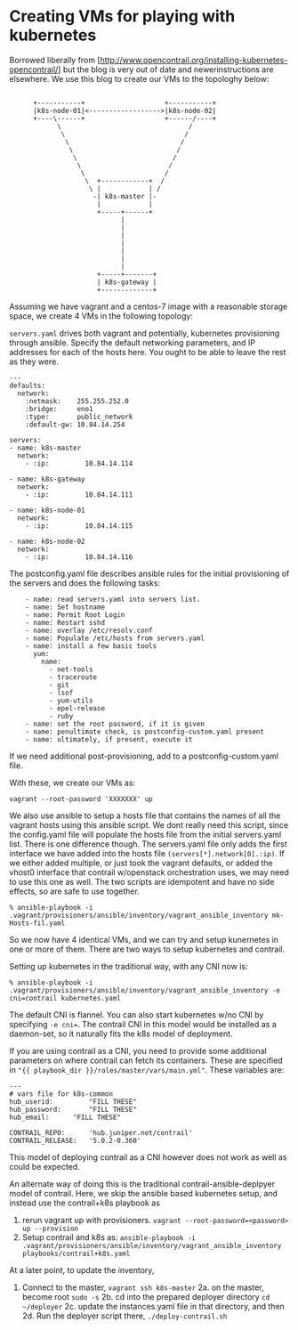 # Creating VMs for playing with kubernetes

Borrowed liberally from
[<http://www.opencontrail.org/installing-kubernetes-opencontrail/>]
but the blog is very out of date and newerinstructions are elsewhere.
We use this blog to create our VMs to the topologhy below:

```

      +-----------+                    +-----------+
      |k8s-node-01|<------------------>|k8s-node-02|
      +----\------+                    +------/----+
            \                                /
             \                              /
              \                            /
               \                          /
                \                        /
                 \                      /
                  \                    /
                   \  +------------+  /
                    \ |            | /
                     -| k8s-master |-
                      |            |
                      +-----+------+
                            |
                            |
                            |
                            |
                            |
                            |
                            |
                      +-----+-------+
                      | k8s-gateway |
                      +-------------+

```
Assuming we have vagrant and a centos-7 image with a reasonable
storage space, we create 4 VMs in the following topology:

`servers.yaml` drives both vagrant and potentially, kubernetes
provisioning through ansible.  Specify the default networking parameters,
and IP addresses for each of the hosts here.  You ought to be able to
leave the rest as they were.
```
---
defaults:
  network:
    :netmask:    255.255.252.0
    :bridge:     eno1
    :type:       public_network
    :default-gw: 10.84.14.254

servers:
- name: k8s-master
  network:
    - :ip:         10.84.14.114

- name: k8s-gateway
  network:
    - :ip:         10.84.14.111

- name: k8s-node-01
  network:
    - :ip:         10.84.14.115

- name: k8s-node-02
  network:
    - :ip:         10.84.14.116
```
The postconfig.yaml file describes ansible rules for the initial
provisioning of the servers and does the following tasks:
```
    - name: read servers.yaml into servers list.
    - name: Set hostname
    - name: Permit Root Login
    - name: Restart sshd
    - name: overlay /etc/resolv.conf
    - name: Populate /etc/hosts from servers.yaml
    - name: install a few basic tools
      yum:
        name:
          - net-tools
          - traceroute
          - git
          - lsof
          - yum-utils
          - epel-release
          - ruby
    - name: set the root password, if it is given
    - name: penultimate check, is postconfig-custom.yaml present
    - name: ultimately, if present, execute it
```
If we need additional post-provisioning, add to a postconfig-custom.yaml file.


With these, we create our VMs as:
```
vagrant --root-password 'XXXXXXX' up
```
We also use ansible to setup a hosts file that contains the names of
all the vagrant hosts using this ansible script.  We dont really need
this script, since the config.yaml file will populate the hosts file
from the initial servers.yaml list.  There is one difference though.
The servers.yaml file only adds the first interface we have added into the
hosts file `(servers[*].network[0].:ip)`.  If we either added multiple,
or just took the vagrant defaults, or added the vhost0 interface that
contrail w/openstack orchestration uses, we may need to use this one
as well.  The two scripts are idempotent and have no side effects,
so are safe to use together.
```
% ansible-playbook -i .vagrant/provisioners/ansible/inventory/vagrant_ansible_inventory mk-Hosts-fil.yaml
```

So we now have 4 identical VMs, and we can try and setup kunernetes
in one or more of them.  There are two ways to setup kubernetes and contrail.

Setting up kubernetes in the traditional way, with any CNI now is:

```
% ansible-playbook -i .vagrant/provisioners/ansible/inventory/vagrant_ansible_inventory -e cni=contrail kubernetes.yaml
```
The default CNI is flannel.  You can also start kubernetes w/no CNI by specifying `-e cni=`.
The contrail CNI in this model would be installed as a daemon-set, so it naturally fits the k8s model of deployment.

If you are using contrail as a CNI, you need to provide some additional
parameters on where contrail can fetch its containers.  These are
specified in `"{{ playbook_dir }}/roles/master/vars/main.yml"`.
These variables are:
```
---
# vars file for k8s-common
hub_userid:         "FILL THESE"
hub_password:       "FILL THESE"
hub_email:	    "FILL THESE"

CONTRAIL_REPO:      'hub.juniper.net/contrail'
CONTRAIL_RELEASE:   '5.0.2-0.360'
```

This model of deploying contrail as a CNI however does not work as well as could be expected.

An alternate way of doing this is the traditional contrail-ansible-deplpyer model of contrail.
Here, we skip the ansible based kubernetes setup, and instead use the contrail+k8s playbook as

1. rerun vagrant up with provisioners.
	`vagrant --root-password=<password> up --provision`
2. Setup contrail and k8s as:
        `ansible-playbook -i .vagrant/provisioners/ansible/inventory/vagrant_ansible_inventory playbooks/contrail+k8s.yaml`
	
At a later point, to update the inventory,
1. Connect to the master, 
	`vagrant ssh k8s-master`
2a. on the master, become root
	`sudo -s`
2b. cd into the prepared deployer directory
	`cd ~/deployer`
2c. update the instances.yaml file in that directory, and then
2d. Run the deployer script there,
	`./deploy-contrail.sh`
